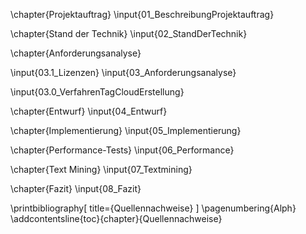 
\chapter{Projektauftrag}
\input{01_BeschreibungProjektauftrag}

\chapter{Stand der Technik}
\input{02_StandDerTechnik}
<!-- 
Filter des ERP-Systems
Entwicklungsvoraussetzungen
-->

\chapter{Anforderungsanalyse}


\input{03.1_Lizenzen}
\input{03_Anforderungsanalyse}
<!--
Prinzipskizzen
Anforderungen
Entwurf der GUI zur Eingabe von Tags
Algorithmus Pseudocode & Fallbeispiele
-->
\input{03.0_VerfahrenTagCloudErstellung}

\chapter{Entwurf}
\input{04_Entwurf}

\chapter{Implementierung}
\input{05_Implementierung}
<!-- PPsn -->

\chapter{Performance-Tests}
\input{06_Performance}

\chapter{Text Mining}
\input{07_Textmining}

\chapter{Fazit}
\input{08_Fazit}


<!--       %Beginn des Anhangs
\appendix
\clearpage
\chapter*{Anhange}
\addcontentsline{toc}{chapter}{Anhang}
\newpage
\stepcounter{page}
 -->

<!--
\includepdf[pages={1},addtotoc={0,section*,1,Aufgabenstellung,p1}]{img/ProjBeschr-Munkelt.pdf}
\addcontentsline{toc}{section}{Aufgabenstellung}  \label{sec:Aufgabenstellung}

\newpage

\section*{Glossar}
\addcontentsline{toc}{section}{Glossar}

\input{Glossar}

-->


<!--
s.a. http://www.suedraum.de/latex/stammtisch/degenkolb_latex_biblatex_folien-final.pdf
-->
\printbibliography[
	title={Quellennachweise}
]
\pagenumbering{Alph}
\addcontentsline{toc}{chapter}{Quellennachweise}
